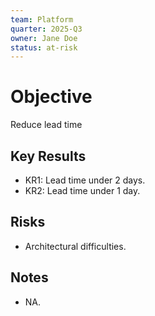 ```yaml
---
team: Platform
quarter: 2025-Q3
owner: Jane Doe
status: at-risk
---
```


# Objective

Reduce lead time

## Key Results

- KR1: Lead time under 2 days.
- KR2: Lead time under 1 day.

## Risks

- Architectural difficulties.

## Notes

- NA.
